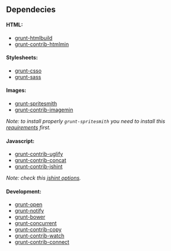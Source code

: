 ## Dependecies

#### HTML:
  * [grunt-htmlbuild](https://github.com/spatools/grunt-html-build)
  * [grunt-contrib-htmlmin](https://github.com/gruntjs/grunt-contrib-htmlmin)

#### Stylesheets:
  * [grunt-csso](https://github.com/t32k/grunt-csso)
  * [grunt-sass](https://github.com/gruntjs/grunt-contrib-sass)

#### Images:
  * [grunt-spritesmith](https://github.com/Ensighten/grunt-spritesmith)
  * [grunt-contrib-imagemin](https://github.com/gruntjs/grunt-contrib-imagemin)


*Note: to install properly `grunt-spritesmith` you need to install this [requirements](https://github.com/Ensighten/grunt-spritesmith#requirements) first.*


#### Javascript:
  * [grunt-contrib-uglify](https://github.com/gruntjs/grunt-contrib-uglify)
  * [grunt-contrib-concat](https://github.com/gruntjs/grunt-contrib-concat)
  * [grunt-contrib-jshint](https://github.com/gruntjs/grunt-contrib-jshint)

*Note: check this [jshint options](http://www.jshint.com/docs/options/).*

#### Development:
  * [grunt-open](https://github.com/jsoverson/grunt-open)
  * [grunt-notify](https://github.com/dylang/grunt-notify)
  * [grunt-bower](https://github.com/yatskevich/grunt-bower-task)
  * [grunt-concurrent](https://github.com/sindresorhus/grunt-concurrent)
  * [grunt-contrib-copy](https://github.com/gruntjs/grunt-contrib-copy)
  * [grunt-contrib-watch](https://github.com/gruntjs/grunt-contrib-watch)
  * [grunt-contrib-connect](https://github.com/gruntjs/grunt-contrib-connect)
